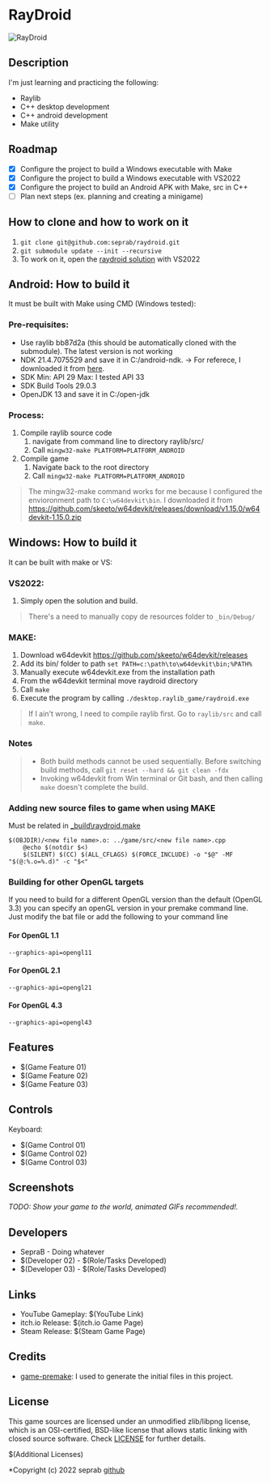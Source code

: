# RayDroid

![RayDroid](screenshots/screenshot000.png "RayDroid")

## Description
I'm just learning and practicing the following:
* Raylib
* C++ desktop development
* C++ android development
* Make utility

## Roadmap
- [x] Configure the project to build a Windows executable with Make
- [x] Configure the project to build a Windows executable with VS2022
- [x] Configure the project to build an Android APK with Make, src in C++
- [ ] Plan next steps (ex. planning and creating a minigame)

## How to clone and how to work on it
1. `git clone git@github.com:seprab/raydroid.git`
2. `git submodule update --init --recursive`
3. To work on it, open the [raydroid solution](./raydroid.sln) with VS2022

## Android: How to build it
It must be built with Make using CMD (Windows tested):

### Pre-requisites:
- Use raylib bb87d2a (this should be automatically cloned with the submodule). The latest version is not working
- NDK 21.4.7075529 and save it in C:/android-ndk. -> For referece, I downloaded it from [here](https://download.java.net/java/GA/jdk13.0.2/d4173c853231432d94f001e99d882ca7/8/GPL/openjdk-13.0.2_windows-x64_bin.zip).
- SDK Min: API 29 Max: I tested API 33
- SDK Build Tools 29.0.3
- OpenJDK 13 and save it in C:/open-jdk

### Process:
1. Compile raylib source code
    1. navigate from command line to directory raylib/src/
    2. Call `mingw32-make PLATFORM=PLATFORM_ANDROID`
2. Compile game
    1. Navigate back to the root directory
    2. Call `mingw32-make PLATFORM=PLATFORM_ANDROID`

>The mingw32-make command works for me because I configured the envioronment path to `C:\w64devkit\bin`. I downloaded it from https://github.com/skeeto/w64devkit/releases/download/v1.15.0/w64devkit-1.15.0.zip

## Windows: How to build it
It can be built with make or VS:

### VS2022:
1. Simply open the solution and build.
>There's a need to manually copy de resources folder to `_bin/Debug/`

### MAKE:
1. Download w64devkit https://github.com/skeeto/w64devkit/releases
2. Add its bin/ folder to path `set PATH=c:\path\to\w64devkit\bin;%PATH%`
3. Manually execute w64devkit.exe from the installation path
4. From the w64devkit terminal move raydroid directory
5. Call `make`
6. Execute the program by calling `./desktop.raylib_game/raydroid.exe`
>If I ain't wrong, I need to compile raylib first. Go to `raylib/src` and call `make`.

### Notes
> * Both build methods cannot be used sequentially. Before switching build methods, call `git reset --hard && git clean -fdx`
> * Invoking w64devkit from Win terminal or Git bash, and then calling `make` doesn't complete the build.

### Adding new source files to game when using MAKE
Must be related in [_build\raydroid.make](_build\raydroid.make)
```
$(OBJDIR)/<new file name>.o: ../game/src/<new file name>.cpp
	@echo $(notdir $<)
	$(SILENT) $(CC) $(ALL_CFLAGS) $(FORCE_INCLUDE) -o "$@" -MF "$(@:%.o=%.d)" -c "$<"
```
### Building for other OpenGL targets
If you need to build for a different OpenGL version than the default (OpenGL 3.3) you can specify an openGL version in your premake command line. Just modify the bat file or add the following to your command line

#### For OpenGL 1.1
    --graphics-api=opengl11

#### For OpenGL 2.1
    --graphics-api=opengl21

#### For OpenGL 4.3
    --graphics-api=opengl43

## Features

 - $(Game Feature 01)
 - $(Game Feature 02)
 - $(Game Feature 03)

## Controls

Keyboard:
 - $(Game Control 01)
 - $(Game Control 02)
 - $(Game Control 03)

## Screenshots

_TODO: Show your game to the world, animated GIFs recommended!._

## Developers

 - SepraB - Doing whatever
 - $(Developer 02) - $(Role/Tasks Developed)
 - $(Developer 03) - $(Role/Tasks Developed)

## Links

 - YouTube Gameplay: $(YouTube Link)
 - itch.io Release: $(itch.io Game Page)
 - Steam Release: $(Steam Game Page)

## Credits
* [game-premake](https://github.com/raylib-extras/game-premake): I used to generate the initial files in this project.


## License

This game sources are licensed under an unmodified zlib/libpng license, which is an OSI-certified, BSD-like license that allows static linking with closed source software. Check [LICENSE](LICENSE) for further details.

$(Additional Licenses)

*Copyright (c) 2022 seprab [github](https://github.com/seprab)

